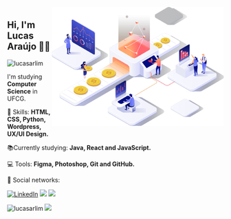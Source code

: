 <img src="computer.png" width="400px" align="right" alt="Computador">

<h2 align="left">Hi, I'm Lucas Araújo 👋🏽</h1>
<p align="left"> <img src="https://komarev.com/ghpvc/?username=lucasarlim" alt="lucasarlim" /> </p>
<p align=left>I'm studying <strong>Computer Science</strong> in UFCG.</p>
<p align="left">🚀 Skills: <strong>HTML, CSS, Python, Wordpress, UX/UI Design.</strong></p>
<p align="left">📚Currently studying: <strong>Java, React and JavaScript.</strong></p>
<p align="left">💻 Tools: <strong>Figma, Photoshop, Git and GitHub.</strong></p>
<p align="left">📧 Social networks: </p>

<p align="left">
  <a href="https://www.linkedin.com/in/lucas-ara%C3%BAjo-de-lima-2883271b3/"><img src="https://img.shields.io/badge/LinkedIn-%230077B5.svg?&style=flat-square&logo=linkedin&logoColor=white" alt="LinkedIn"></a>
  <a href="https://www.instagram.com/lucasl1m/" alt="Instagram"><img src="https://img.shields.io/badge/-Instagram-25d366?style=flat-square&labelColor=C13584logo=instagram&logoColor=white"/></a>
  <a href="https://api.whatsapp.com/send?phone=5583987196021&text=Ol%C3%A1%20Lucas!%20" alt="WhatsApp"><img src="https://img.shields.io/badge/-WhatsApp-25d366?style=flat-square&labelColor=25d366&logo=whatsapp&logoColor=white&link=https://api.whatsapp.com/send?phone=5583987196021&text=Ol%C3%A1%20Lucas!%20"/></a>
</p>

<div>
  <img src="https://github-readme-stats.vercel.app/api?username=lucasarlim&show_icons=true&theme=light&layout=compact&card_width=445" alt="lucasarlim"/> 
  <img src="https://github-readme-stats.vercel.app/api/top-langs/?username=lucasarlim&theme=light&layout=compact&card_width=445"/>
</div>




